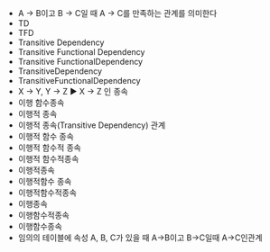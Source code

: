 ﻿- A → B이고 B → C일 때 A → C를 만족하는 관계를 의미한다
- TD
- TFD
- Transitive Dependency
- Transitive Functional Dependency
- Transitive FunctionalDependency
- TransitiveDependency
- TransitiveFunctionalDependency
- X → Y, Y → Z ▶️ X → Z 인 종속
- 이행 함수종속
- 이행적 종속
- 이행적 종속(Transitive Dependency) 관계
- 이행적 함수 종속
- 이행적 함수적 종속
- 이행적 함수적종속
- 이행적종속
- 이행적함수 종속
- 이행적함수적종속
- 이행종속
- 이행함수적종속
- 이행함수종속
- 임의의 테이블에 속성 A, B, C가 있을 때 A→B이고 B→C일때 A→C인관계
